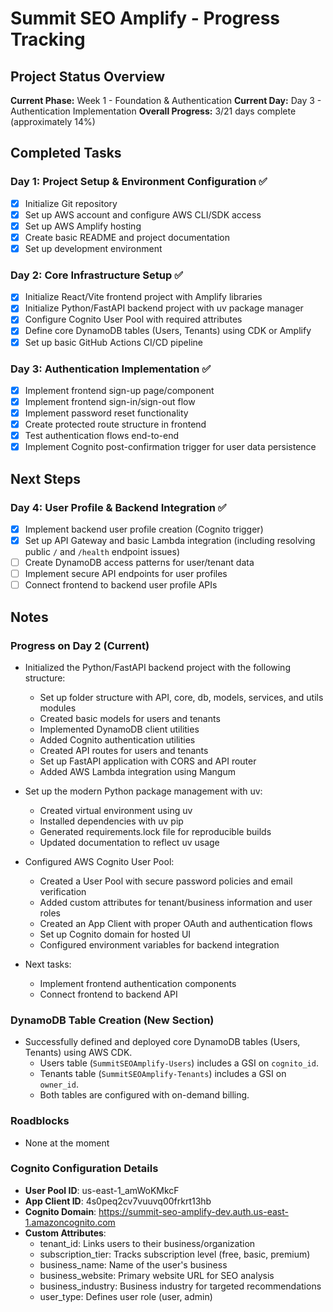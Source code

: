 # Summit SEO Amplify - Progress Tracking

## Project Status Overview
**Current Phase:** Week 1 - Foundation & Authentication
**Current Day:** Day 3 - Authentication Implementation
**Overall Progress:** 3/21 days complete (approximately 14%)

## Completed Tasks

### Day 1: Project Setup & Environment Configuration ✅

- [x] Initialize Git repository
- [x] Set up AWS account and configure AWS CLI/SDK access
- [x] Set up AWS Amplify hosting
- [x] Create basic README and project documentation
- [x] Set up development environment 

### Day 2: Core Infrastructure Setup ✅

- [x] Initialize React/Vite frontend project with Amplify libraries
- [x] Initialize Python/FastAPI backend project with uv package manager
- [x] Configure Cognito User Pool with required attributes
- [x] Define core DynamoDB tables (Users, Tenants) using CDK or Amplify
- [x] Set up basic GitHub Actions CI/CD pipeline

### Day 3: Authentication Implementation ✅

- [x] Implement frontend sign-up page/component
- [x] Implement frontend sign-in/sign-out flow
- [x] Implement password reset functionality
- [x] Create protected route structure in frontend
- [x] Test authentication flows end-to-end
- [x] Implement Cognito post-confirmation trigger for user data persistence

## Next Steps

### Day 4: User Profile & Backend Integration ✅
- [x] Implement backend user profile creation (Cognito trigger)
- [x] Set up API Gateway and basic Lambda integration (including resolving public `/` and `/health` endpoint issues)
- [ ] Create DynamoDB access patterns for user/tenant data
- [ ] Implement secure API endpoints for user profiles
- [ ] Connect frontend to backend user profile APIs

## Notes

### Progress on Day 2 (Current)

- Initialized the Python/FastAPI backend project with the following structure:
  - Set up folder structure with API, core, db, models, services, and utils modules
  - Created basic models for users and tenants
  - Implemented DynamoDB client utilities
  - Added Cognito authentication utilities
  - Created API routes for users and tenants
  - Set up FastAPI application with CORS and API router
  - Added AWS Lambda integration using Mangum
  
- Set up the modern Python package management with uv:
  - Created virtual environment using uv
  - Installed dependencies with uv pip
  - Generated requirements.lock file for reproducible builds
  - Updated documentation to reflect uv usage

- Configured AWS Cognito User Pool:
  - Created a User Pool with secure password policies and email verification
  - Added custom attributes for tenant/business information and user roles
  - Created an App Client with proper OAuth and authentication flows
  - Set up Cognito domain for hosted UI
  - Configured environment variables for backend integration
  
- Next tasks:
  - Implement frontend authentication components
  - Connect frontend to backend API

### DynamoDB Table Creation (New Section)
- Successfully defined and deployed core DynamoDB tables (Users, Tenants) using AWS CDK.
  - Users table (`SummitSEOAmplify-Users`) includes a GSI on `cognito_id`.
  - Tenants table (`SummitSEOAmplify-Tenants`) includes a GSI on `owner_id`.
  - Both tables are configured with on-demand billing.

### Roadblocks

- None at the moment

### Cognito Configuration Details

- **User Pool ID**: us-east-1_amWoKMkcF
- **App Client ID**: 4s0peq2cv7vuuvq00frkrt13hb
- **Cognito Domain**: https://summit-seo-amplify-dev.auth.us-east-1.amazoncognito.com
- **Custom Attributes**: 
  - tenant_id: Links users to their business/organization
  - subscription_tier: Tracks subscription level (free, basic, premium)
  - business_name: Name of the user's business
  - business_website: Primary website URL for SEO analysis
  - business_industry: Business industry for targeted recommendations
  - user_type: Defines user role (user, admin)
